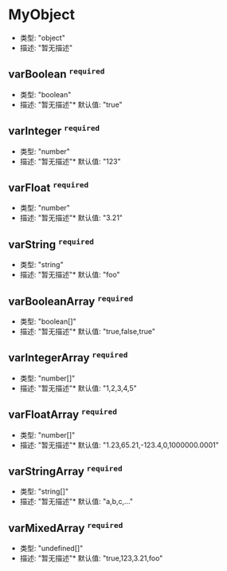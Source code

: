 # MyObject

*   类型: "object"
*   描述: "暂无描述"

## varBoolean <sup>`required`</sup>

*   类型: "boolean"
*   描述: "暂无描述"\* 默认值: "true"

## varInteger <sup>`required`</sup>

*   类型: "number"
*   描述: "暂无描述"\* 默认值: "123"

## varFloat <sup>`required`</sup>

*   类型: "number"
*   描述: "暂无描述"\* 默认值: "3.21"

## varString <sup>`required`</sup>

*   类型: "string"
*   描述: "暂无描述"\* 默认值: "foo"

## varBooleanArray <sup>`required`</sup>

*   类型: "boolean\[]"
*   描述: "暂无描述"\* 默认值: "true,false,true"

## varIntegerArray <sup>`required`</sup>

*   类型: "number\[]"
*   描述: "暂无描述"\* 默认值: "1,2,3,4,5"

## varFloatArray <sup>`required`</sup>

*   类型: "number\[]"
*   描述: "暂无描述"\* 默认值: "1.23,65.21,-123.4,0,1000000.0001"

## varStringArray <sup>`required`</sup>

*   类型: "string\[]"
*   描述: "暂无描述"\* 默认值: "a,b,c,..."

## varMixedArray <sup>`required`</sup>

*   类型: "undefined\[]"
*   描述: "暂无描述"\* 默认值: "true,123,3.21,foo"
